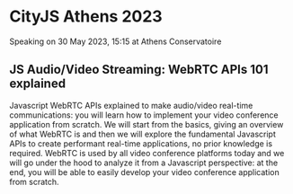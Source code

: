 # CityJS Athens 2023

Speaking on 30 May 2023, 15:15 at Athens Conservatoire

## JS Audio/Video Streaming: WebRTC APIs 101 explained

Javascript WebRTC APIs explained to make audio/video real-time communications: you will learn how to implement your video conference application from scratch. We will start from the basics, giving an overview of what WebRTC is and then we will explore the fundamental Javascript APIs to create performant real-time applications, no prior knowledge is required. WebRTC is used by all video conference platforms today and we will go under the hood to analyze it from a Javascript perspective: at the end, you will be able to easily develop your video conference application from scratch.